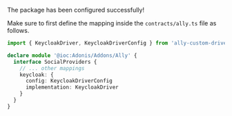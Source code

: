 The package has been configured successfully!

Make sure to first define the mapping inside the `contracts/ally.ts` file as follows.

```ts
import { KeycloakDriver, KeycloakDriverConfig } from 'ally-custom-driver/build/standalone'

declare module '@ioc:Adonis/Addons/Ally' {
  interface SocialProviders {
    // ... other mappings
    keycloak: {
      config: KeycloakDriverConfig
      implementation: KeycloakDriver
    }
  }
}
```
